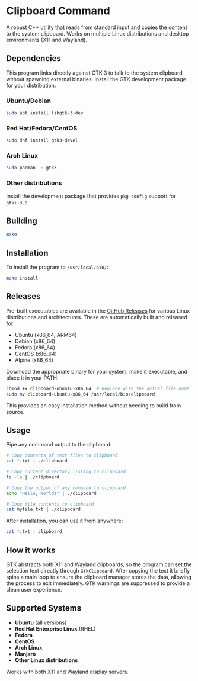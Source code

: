 # Clipboard Command

A robust C++ utility that reads from standard input and copies the content to the system clipboard. Works on multiple Linux distributions and desktop environments (X11 and Wayland).

## Dependencies

This program links directly against GTK 3 to talk to the system clipboard without spawning external binaries. Install the GTK development package for your distribution:

### Ubuntu/Debian
```bash
sudo apt install libgtk-3-dev
```

### Red Hat/Fedora/CentOS
```bash
sudo dnf install gtk3-devel
```

### Arch Linux
```bash
sudo pacman -S gtk3
```

### Other distributions
Install the development package that provides `pkg-config` support for `gtk+-3.0`.

## Building

```bash
make
```

## Installation

To install the program to `/usr/local/bin/`:

```bash
make install
```

## Releases

Pre-built executables are available in the [GitHub Releases](https://github.com/gussieIsASuccessfulWarlock/clipboard/releases) for various Linux distributions and architectures. These are automatically built and released for:

- Ubuntu (x86_64, ARM64)
- Debian (x86_64)
- Fedora (x86_64)
- CentOS (x86_64)
- Alpine (x86_64)

Download the appropriate binary for your system, make it executable, and place it in your PATH:

```bash
chmod +x clipboard-ubuntu-x86_64  # Replace with the actual file name
sudo mv clipboard-ubuntu-x86_64 /usr/local/bin/clipboard
```

This provides an easy installation method without needing to build from source.

## Usage

Pipe any command output to the clipboard:

```bash
# Copy contents of text files to clipboard
cat *.txt | ./clipboard

# Copy current directory listing to clipboard
ls -la | ./clipboard

# Copy the output of any command to clipboard
echo "Hello, World!" | ./clipboard

# Copy file contents to clipboard
cat myfile.txt | ./clipboard
```

After installation, you can use it from anywhere:

```bash
cat *.txt | clipboard
```

## How it works

GTK abstracts both X11 and Wayland clipboards, so the program can set the selection text directly through `GtkClipboard`. After copying the text it briefly spins a main loop to ensure the clipboard manager stores the data, allowing the process to exit immediately. GTK warnings are suppressed to provide a clean user experience.

## Supported Systems

- **Ubuntu** (all versions)
- **Red Hat Enterprise Linux** (RHEL)
- **Fedora**
- **CentOS**
- **Arch Linux**
- **Manjaro**
- **Other Linux distributions**

Works with both X11 and Wayland display servers.